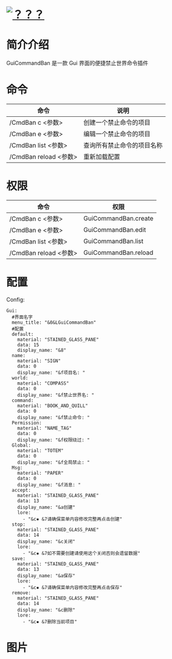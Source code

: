 # [![？？？](https://s1.ax1x.com/2020/10/21/BC4VKK.png)](http://creativecommons.org/licenses/by/4.0/)                   



# 简介介绍
GuiCommandBan 是一款 Gui 界面的便捷禁止世界命令插件


# 命令
|命令|说明|
|----|----|
|/CmdBan c <参数> |创建一个禁止命令的项目|
|/CmdBan e <参数> |编辑一个禁止命令的项目|
|/CmdBan list <参数> |查询所有禁止命令的项目名称|
|/CmdBan reload <参数> |重新加载配置|

# 权限
|命令|权限|
|----|----|
|/CmdBan c <参数> |GuiCommandBan.create|
|/CmdBan e <参数> |GuiCommandBan.edit|
|/CmdBan list <参数> |GuiCommandBan.list|
|/CmdBan reload <参数> |GuiCommandBan.reload|


# 配置
Config:
```
Gui:
  #界面名字
  menu_title: "&0&LGuiCommandBan"
  #配置
  default:
    material: "STAINED_GLASS_PANE"
    data: 15
    display_name: "&8"
  name:
    material: "SIGN"
    data: 0
    display_name: "&f项目名: "
  world:
    material: "COMPASS"
    data: 0
    display_name: "&f禁止世界名: "
  command:
    material: "BOOK_AND_QUILL"
    data: 0
    display_name: "&f禁止命令: "
  Permission:
    material: "NAME_TAG"
    data: 0
    display_name: "&f权限绕过: "
  Global:
    material: "TOTEM"
    data: 0
    display_name: "&f全局禁止: "
  Msg:
    material: "PAPER"
    data: 0
    display_name: "&f消息: "
  accept:
    material: "STAINED_GLASS_PANE"
    data: 13
    display_name: "&a创建"
    lore:
      - "&c▪ &7请确保菜单内容修改完整再点击创建"
  stop:
    material: "STAINED_GLASS_PANE"
    data: 14
    display_name: "&c关闭"
    lore:
      - "&c▪ &7如不需要创建请使用这个关闭否则会遗留数据"
  save:
    material: "STAINED_GLASS_PANE"
    data: 13
    display_name: "&a保存"
    lore:
      - "&c▪ &7请确保菜单内容修改完整再点击保存"
  remove:
    material: "STAINED_GLASS_PANE"
    data: 14
    display_name: "&c删除"
    lore:
      - "&c▪ &7删除当前项目"

```
# 图片

